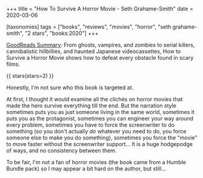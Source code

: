 +++
title = "How To Survive A Horror Movie - Seth Grahame-Smith"
date = 2020-03-06

[taxonomies]
tags = ["books", "reviews", "movies", "horror", "seth grahame-smith", 
"2 stars", "books:2020"]
+++

[GoodReads Summary](https://www.goodreads.com/book/show/293217.How_to_Survive_a_Horror_Movie):
From ghosts, vampires, and zombies to serial killers, cannibalistic
hillbillies, and haunted Japanese videocassettes, How to Survive a Horror
Movie shows how to defeat every obstacle found in scary films.

<!-- more -->

{{ stars(stars=2) }}

Honestly, I'm not sure who this book is targeted at.

At first, I thought it would examine all the clichés on horror movies that
made the hero survive everything till the end. But the narration style
sometimes puts you as just someone living in the same world, sometimes it puts
you as the protagonist, sometimes you can engineer your way around every
problem, sometimes you have to force the screenwriter to do something (so you
don't actually _do_ whatever you need to do, you force someone else to make
you do something), sometimes you force the "movie" to move faster without the
screenwriter support... It is a huge hodgepodge of ways, and no consistency
between them.

To be fair, I'm not a fan of horror movies (the book came from a Humble Bundle
pack) so I may appear a bit hard on the author, but still...
